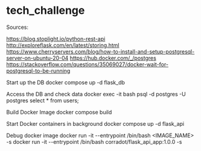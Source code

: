 # tech_challenge
Sources:

https://blog.stoplight.io/python-rest-api
http://exploreflask.com/en/latest/storing.html
https://www.cherryservers.com/blog/how-to-install-and-setup-postgresql-server-on-ubuntu-20-04
https://hub.docker.com/_/postgres
https://stackoverflow.com/questions/35069027/docker-wait-for-postgresql-to-be-running

Start up the DB
docker compose up -d flask_db

Access the DB and check data
docker exec -it <your-postgres-container-id> bash
psql -d postgres -U postgres
select * from users;

Build Docker Image
docker compose build

Start Docker containers in background 
docker compose up -d flask_api 


Debug docker image
docker run -it --entrypoint /bin/bash <IMAGE_NAME> -s
docker run -it --entrypoint /bin/bash corradot/flask_api_app:1.0.0 -s